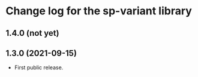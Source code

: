 # Change log for the sp-variant library

## 1.4.0 (not yet)

## 1.3.0 (2021-09-15)

- First public release.
